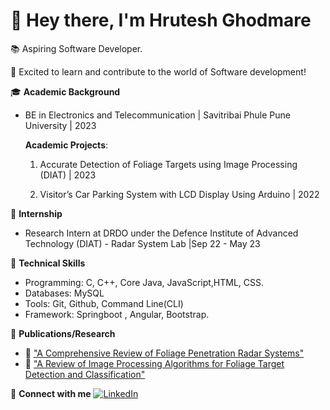 
# 👋 Hey there, I'm **Hrutesh Ghodmare**

📚 Aspiring Software Developer.

🚀 Excited to learn and contribute to the world of Software development!

🎓 **Academic Background**
- BE in  Electronics and Telecommunication | Savitribai Phule Pune University | 2023
  
   **Academic Projects**:
  1. Accurate Detection of Foliage Targets using Image Processing (DIAT) | 2023
     
  3. Visitor’s Car Parking System with LCD Display Using Arduino | 2022

 🧪 **Internship**
- Research Intern at DRDO under the Defence Institute of Advanced Technology (DIAT) - Radar System Lab |Sep 22 - May 23

💼 **Technical Skills**
- Programming: C, C++, Core Java, JavaScript,HTML, CSS.
- Databases: MySQL
- Tools: Git, Github, Command Line(CLI)
- Framework: Springboot , Angular, Bootstrap.

📖 **Publications/Research**
- 📝 ["A Comprehensive Review of Foliage Penetration Radar Systems"](https://www.researchpublish.com/papers/a-comprehensive-review-on-foliage-penetration-radar-systems)
- 📝 ["A Review of Image Processing Algorithms for Foliage Target Detection and Classification"](https://www.researchpublish.com/papers/a-review-on-image-processing-algorithm-for-foliage-target-detection-and-classification)

🔗 **Connect with me** 
     [![LinkedIn](https://img.shields.io/badge/LinkedIn-Connect-blue?style=flat-square&logo=LinkedIn&logoColor=white)](http://www.linkedin.com/in/hrutesh-ghodmare-5aa44521b)


